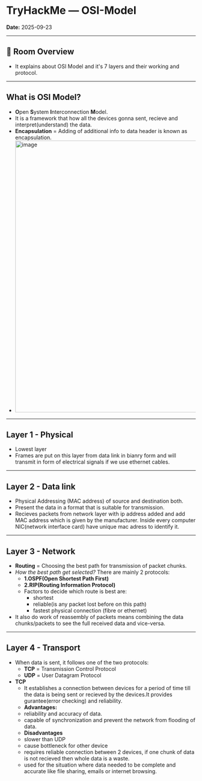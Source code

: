 # TryHackMe — OSI-Model

**Date:** 2025-09-23    

---

## 🔎 Room Overview
* It explains about OSI Model and it's 7 layers and their working and protocol.

---


## What is OSI Model?
  * **O**pen **S**ystem **I**nterconnection **M**odel.
  * It is a framework that how all the devices gonna sent, recieve and interpret(understand) the data.
  * **Encapsulation** = Adding of additional info to data header is known as encapsulation.
  * <img width="1024" height="722" alt="image" src="https://github.com/user-attachments/assets/89e900d3-8625-4a11-9d54-f4b4a1cbe578" />
---

## Layer 1 - Physical
  * Lowest layer
  * Frames are put on this layer from data link in bianry form and will transmit in form of electrical signals if we use ethernet cables.
---
## Layer 2 - Data link
  * Physical Addressing (MAC address) of source and destination both.
  * Present the data in a format that is suitable for transmission.
  * Recieves packets from network layer with ip address added and add MAC address which is given by the manufacturer. Inside every computer NIC(network interface card) have unique mac adress to identify it.
---
## Layer 3 - Network
  * **Routing** = Choosing the best path for transmission of packet chunks.
  * *How the best path get selected?* There are mainly 2 protocols:
    * **1.OSPF(Open Shortest Path First)**
    * **2.RIP(Routing Information Protocol)**
    * Factors to decide which route is best are:
        * shortest
        * reliable(is any packet lost before on this path)
        * fastest physical connection (fibre or ethernet)  
  * It also do work of reassembly of packets means combining the data chunks/packets to see the full received data and vice-versa.
---
## Layer 4 - Transport
  * When data is sent, it follows one of the two protocols:
    * **TCP** = Transmission Control Protocol
    * **UDP** = User Datagram Protocol
  *  **TCP**
     * It establishes a connection between devices for a period of time till the data is being sent or recieved by the devices.It provides gurantee(error checking) and reliability.
     * **Advantages:**
      * reliability and accuracy of data.
      * capable of synchronization and prevent the network from flooding of data.
     * **Disadvantages**
      * slower than UDP
      * cause bottleneck for other device
      * requires reliable connection between 2 devices, if one chunk of data is not recieved then whole data is a waste.
     * used for the situation where data needed to be complete and accurate like file sharing, emails or internet browsing.
  
            



